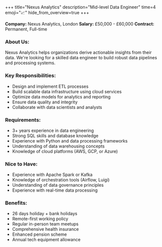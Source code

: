 +++
title="Nexus Analytics"
description="Mid-level Data Engineer"
time=4
emoji="📈"
hide_from_overview=true
+++

**Company:** Nexus Analytics, London
**Salary:** £50,000 - £60,000
**Contract:** Permanent, Full-time

### About Us:

Nexus Analytics helps organizations derive actionable insights from their data. We're looking for a skilled data engineer to build robust data pipelines and processing systems.

### Key Responsibilities:

- Design and implement ETL processes
- Build scalable data infrastructure using cloud services
- Optimize data models for analytics and reporting
- Ensure data quality and integrity
- Collaborate with data scientists and analysts

### Requirements:

- 3+ years experience in data engineering
- Strong SQL skills and database knowledge
- Experience with Python and data processing frameworks
- Understanding of data warehousing concepts
- Knowledge of cloud platforms (AWS, GCP, or Azure)

### Nice to Have:

- Experience with Apache Spark or Kafka
- Knowledge of orchestration tools (Airflow, Luigi)
- Understanding of data governance principles
- Experience with real-time data processing

### Benefits:

- 26 days holiday + bank holidays
- Remote-first working policy
- Regular in-person team meetups
- Comprehensive health insurance
- Enhanced pension scheme
- Annual tech equipment allowance
